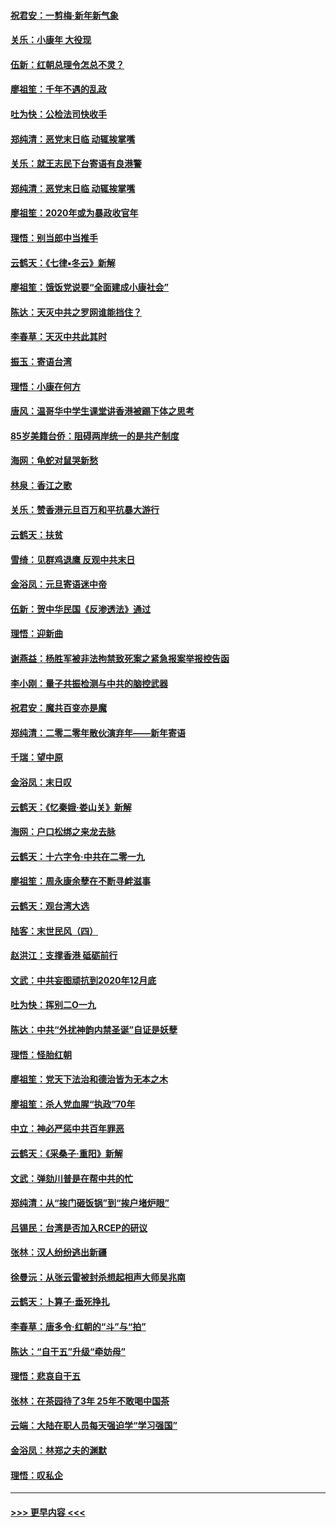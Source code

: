 #### [祝君安：一剪梅‧新年新气象](../pages/nsc993/n11776340.md?t=01081755) 
#### [关乐：小康年 大役现](../pages/nsc993/n11774213.md?t=01081755) 
#### [伍新：红朝总理令怎总不灵？](../pages/nsc993/n11770813.md?t=01081755) 
#### [廖祖笙：千年不遇的乱政](../pages/nsc993/n11770373.md?t=01081755) 
#### [吐为快：公检法司快收手](../pages/nsc993/n11770359.md?t=01081755) 
#### [郑纯清：恶党末日临 动辄挨掌嘴](../pages/nsc993/n11769912.md?t=01081755) 
#### [关乐：就王志民下台寄语有良港警](../pages/nsc993/n11769903.md?t=01081755) 
#### [郑纯清：恶党末日临 动辄挨掌嘴](../pages/nsc993/n11769356.md?t=01081755) 
#### [廖祖笙：2020年或为暴政收官年](../pages/nsc993/n11768216.md?t=01081755) 
#### [理悟：别当郎中当推手](../pages/nsc993/n11768243.md?t=01081755) 
#### [云鹤天：《七律▪冬云》新解](../pages/nsc993/n11768204.md?t=01081755) 
#### [廖祖笙：饿饭党说要“全面建成小康社会”](../pages/nsc993/n11767482.md?t=01081755) 
#### [陈达：天灭中共之罗网谁能挡住？](../pages/nsc993/n11767465.md?t=01081755) 
#### [李春草：天灭中共此其时](../pages/nsc993/n11767452.md?t=01081755) 
#### [振玉：寄语台湾](../pages/nsc993/n11767432.md?t=01081755) 
#### [理悟：小康在何方](../pages/nsc993/n11767394.md?t=01081755) 
#### [唐风：温哥华中学生课堂讲香港被踢下体之思考](../pages/nsc993/n11766848.md?t=01081755) 
#### [85岁美籍台侨：阻碍两岸统一的是共产制度](../pages/nsc993/n11765043.md?t=01081755) 
#### [海网：龟蛇对鼠哭新愁](../pages/nsc993/n11764895.md?t=01081755) 
#### [林泉：香江之歌](../pages/nsc993/n11764415.md?t=01081755) 
#### [关乐：赞香港元旦百万和平抗暴大游行](../pages/nsc993/n11764382.md?t=01081755) 
#### [云鹤天：扶贫](../pages/nsc993/n11764245.md?t=01081755) 
#### [雪绮：见群鸡退鹰  反观中共末日](../pages/nsc993/n11762112.md?t=01081755) 
#### [金浴凤：元旦寄语迷中帝](../pages/nsc993/n11761788.md?t=01081755) 
#### [伍新：贺中华民国《反渗透法》通过](../pages/nsc993/n11761994.md?t=01081755) 
#### [理悟：迎新曲](../pages/nsc993/n11761152.md?t=01081755) 
#### [谢燕益：杨胜军被非法拘禁致死案之紧急报案举报控告函](../pages/nsc993/n11756134.md?t=01081755) 
#### [李小刚：量子共振检测与中共的脑控武器](../pages/nsc993/n11754518.md?t=01081755) 
#### [祝君安：魔共百变亦是魔](../pages/nsc993/n11754469.md?t=01081755) 
#### [郑纯清：二零二零年散伙演弃年——新年寄语](../pages/nsc993/n11754195.md?t=01081755) 
#### [千瑞：望中原](../pages/nsc993/n11754159.md?t=01081755) 
#### [金浴凤：末日叹](../pages/nsc993/n11752359.md?t=01081755) 
#### [云鹤天：《忆秦娥‧娄山关》新解](../pages/nsc993/n11752348.md?t=01081755) 
#### [海网：户口松绑之来龙去脉](../pages/nsc993/n11752328.md?t=01081755) 
#### [云鹤天：十六字令‧中共在二零一九](../pages/nsc993/n11752305.md?t=01081755) 
#### [廖祖笙：周永康余孽在不断寻衅滋事](../pages/nsc993/n11751013.md?t=01081755) 
#### [云鹤天：观台湾大选](../pages/nsc993/n11751007.md?t=01081755) 
#### [陆客：末世民风（四）](../pages/nsc993/n11749203.md?t=01081755) 
#### [赵洪江：支撑香港 砥砺前行](../pages/nsc993/n11748482.md?t=01081755) 
#### [文武：中共妄图顽抗到2020年12月底](../pages/nsc993/n11748446.md?t=01081755) 
#### [吐为快：挥别二O一九](../pages/nsc993/n11748411.md?t=01081755) 
#### [陈达：中共“外扰神韵内禁圣诞”自证是妖孽](../pages/nsc993/n11748226.md?t=01081755) 
#### [理悟：怪胎红朝](../pages/nsc993/n11748206.md?t=01081755) 
#### [廖祖笙：党天下法治和德治皆为无本之木](../pages/nsc993/n11748135.md?t=01081755) 
#### [廖祖笙：杀人党血腥“执政”70年](../pages/nsc993/n11745144.md?t=01081755) 
#### [中立：神必严惩中共百年罪恶](../pages/nsc993/n11744970.md?t=01081755) 
#### [云鹤天：《采桑子‧重阳》新解](../pages/nsc993/n11744948.md?t=01081755) 
#### [文武：弹劾川普是在帮中共的忙](../pages/nsc993/n11744758.md?t=01081755) 
#### [郑纯清：从“挨门砸饭锅”到“挨户堵炉眼”](../pages/nsc993/n11744745.md?t=01081755) 
#### [吕锡民：台湾是否加入RCEP的研议](../pages/nsc993/n11744701.md?t=01081755) 
#### [张林：汉人纷纷逃出新疆](../pages/nsc993/n11743530.md?t=01081755) 
#### [徐曼沅：从张云雷被封杀想起相声大师吴兆南](../pages/nsc993/n11741816.md?t=01081755) 
#### [云鹤天：卜算子‧垂死挣扎](../pages/nsc993/n11739956.md?t=01081755) 
#### [李春草：唐多令‧红朝的“斗”与“拍”](../pages/nsc993/n11739830.md?t=01081755) 
#### [陈达：“自干五”升级“牵妨母”](../pages/nsc993/n11739724.md?t=01081755) 
#### [理悟：悲哀自干五](../pages/nsc993/n11739547.md?t=01081755) 
#### [张林：在茶园待了3年 25年不敢喝中国茶](../pages/nsc993/n11739240.md?t=01081755) 
#### [云端：大陆在职人员每天强迫学“学习强国”](../pages/nsc993/n11738735.md?t=01081755) 
#### [金浴凤：林郑之夫的渊默](../pages/nsc993/n11737735.md?t=01081755) 
#### [理悟：叹私企](../pages/nsc993/n11737715.md?t=01081755) 

----
#### [ >>> 更早内容 <<< ](../indexes/nsc993-earlier.md)

